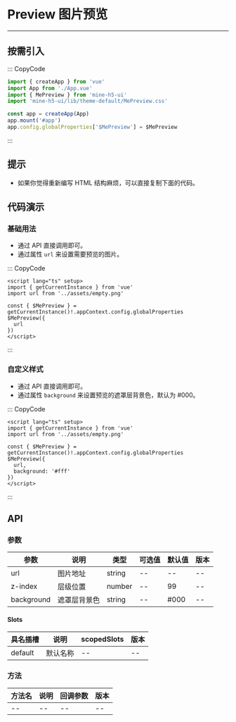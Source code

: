 # Preview 图片预览

---

## 按需引入

::: CopyCode

```JavaScript
import { createApp } from 'vue'
import App from './App.vue'
import { MePreview } from 'mine-h5-ui'
import 'mine-h5-ui/lib/theme-default/MePreview.css'

const app = createApp(App)
app.mount('#app')
app.config.globalProperties['$MePreview'] = $MePreview
```

:::

## 提示

- 如果你觉得重新编写 HTML 结构麻烦，可以直接复制下面的代码。

## 代码演示

### 基础用法

- 通过 API 直接调用即可。
- 通过属性 `url` 来设置需要预览的图片。

::: CopyCode

```Vue
<script lang="ts" setup>
import { getCurrentInstance } from 'vue'
import url from '../assets/empty.png'

const { $MePreview } = getCurrentInstance()!.appContext.config.globalProperties
$MePreview({
  url
})
</script>
```

:::

### 自定义样式

- 通过 API 直接调用即可。
- 通过属性 `background` 来设置预览的遮罩层背景色，默认为 #000。

::: CopyCode

```Vue
<script lang="ts" setup>
import { getCurrentInstance } from 'vue'
import url from '../assets/empty.png'

const { $MePreview } = getCurrentInstance()!.appContext.config.globalProperties
$MePreview({
  url,
  background: '#fff'
})
</script>
```

:::

## API

### 参数

| 参数       | 说明         | 类型   | 可选值 | 默认值 | 版本 |
| ---------- | ------------ | ------ | ------ | ------ | ---- |
| url        | 图片地址     | string | --     | --     | --   |
| z-index    | 层级位置     | number | --     | 99     | --   |
| background | 遮罩层背景色 | string | --     | #000   | --   |

#### Slots

| 具名插槽 | 说明     | scopedSlots | 版本 |
| -------- | -------- | ----------- | ---- |
| default  | 默认名称 | --          | --   |

### 方法

| 方法名 | 说明 | 回调参数 | 版本 |
| ------ | ---- | -------- | ---- |
| --     | --   | --       | --   |
